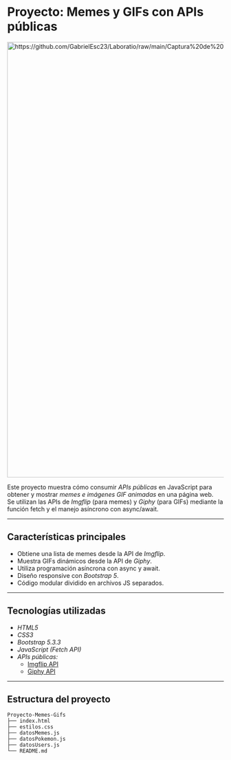 

# Proyecto: Memes y GIFs con APIs públicas

<img width="1014" alt="https://github.com/GabrielEsc23/Laboratio/raw/main/Captura%20de%20pantalla%202025-10-05%20182439.png" />

Este proyecto muestra cómo consumir *APIs públicas* en JavaScript para obtener y mostrar *memes e imágenes GIF animadas* en una página web.  
Se utilizan las APIs de *Imgflip* (para memes) y *Giphy* (para GIFs) mediante la función fetch y el manejo asíncrono con async/await.

---

## Características principales

- Obtiene una lista de memes desde la API de *Imgflip*.  
- Muestra GIFs dinámicos desde la API de *Giphy*.  
- Utiliza programación asíncrona con async y await.  
- Diseño responsive con *Bootstrap 5*.  
- Código modular dividido en archivos JS separados.

---

## Tecnologías utilizadas

- *HTML5*  
- *CSS3*  
- *Bootstrap 5.3.3*  
- *JavaScript (Fetch API)*  
- *APIs públicas:*
  - [Imgflip API](https://api.imgflip.com/)
  - [Giphy API](https://developers.giphy.com/docs/api/)

---

## Estructura del proyecto

```plaintext
Proyecto-Memes-Gifs
├── index.html
├── estilos.css
├── datosMemes.js
├── datosPokemon.js
├── datosUsers.js
└── README.md
